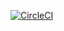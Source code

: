 [![CircleCI](https://circleci.com/gh/Gwtm-00/microservice-ML-API-kubernetes/circleci-docs.svg?style=svgsvg&circle-token=4554d2ca5b4cb1fe3c6f6b69f41a5c9a11919126)](https://app.circleci.com/pipelines/github/Gwtm-00/microservice-ML-API-kubernetes)
